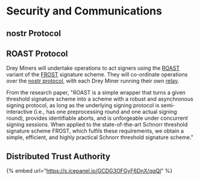 # Security and Communications

## nostr Protocol

## ROAST Protocol

Drey Miners will undertake operations to act signers using the [ROAST](https://eprint.iacr.org/2022/550) variant of the [FROST](https://eprint.iacr.org/2020/852) signature scheme. They will co-ordinate operations over the [nostr protocol](https://nostr.com/), with each Drey Miner running their own [relay](https://nostr.com/relays).&#x20;

From the research paper, "ROAST is a simple wrapper that turns a given threshold signature scheme into a scheme with a robust and asynchronous signing protocol, as long as the underlying signing protocol is semi-interactive (i.e., has one preprocessing round and one actual signing round), provides identifiable aborts, and is unforgeable under concurrent signing sessions. When applied to the state-of-the-art Schnorr threshold signature scheme FROST, which fulfils these requirements, we obtain a simple, efficient, and highly practical Schnorr threshold signature scheme."

## Distributed Trust Authority

{% embed url="https://s.icepanel.io/GCDG3OFGyF6DnX/qqQl" %}
